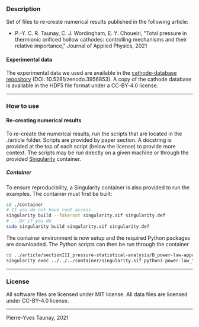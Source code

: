 ### Description
Set of files to re-create numerical results published in the following article:

* P.-Y. C. R. Taunay, C. J. Wordingham, E. Y. Choueiri, 
"Total pressure in thermionic orificed hollow cathodes: controlling mechanisms and their 
relative importance," 
Journal of Applied Physics, 2021

#### Experimental data
The experimental data we used are available in the [cathode-database repository](https://github.com/eppdyl/cathode-database) 
(DOI: 10.5281/zenodo.3956853). A copy of the cathode database is available in the HDF5 file format
under a CC-BY-4.0 license.

---
### How to use

#### Re-creating numerical results
To re-create the numerical results, run the scripts that are located in the ./article folder. 
Scripts are provided by paper section. 
A docstring is provided at the top of each script (below the license) to provide more context. 
The scripts may be run directly on a given machine or through the provided 
[Singularity](https://sylabs.io/) container.

##### Container 
To ensure reproducibility, a Singularity container is also provided to run the examples.
The container must first be built:

```bash
cd ./container
# If you do not have root access...
singularity build --fakeroot singularity.sif singularity.def
# ...Or if you do
sudo singularity build singularity.sif singularity.def
```

The container environment is now setup and the required Python packages are downloaded. The Python 
scripts can then be run through the container 

```bash
cd ../article/sectionIII_pressure-statistical-analysis/B_power-law-approach/
singularity exec ../../../container/singularity.sif python3 power-law_fit.py
``` 

---
### License
All software files are licensed under MIT license.
All data files are licensed under CC-BY-4.0 license. 

---
Pierre-Yves Taunay, 2021
